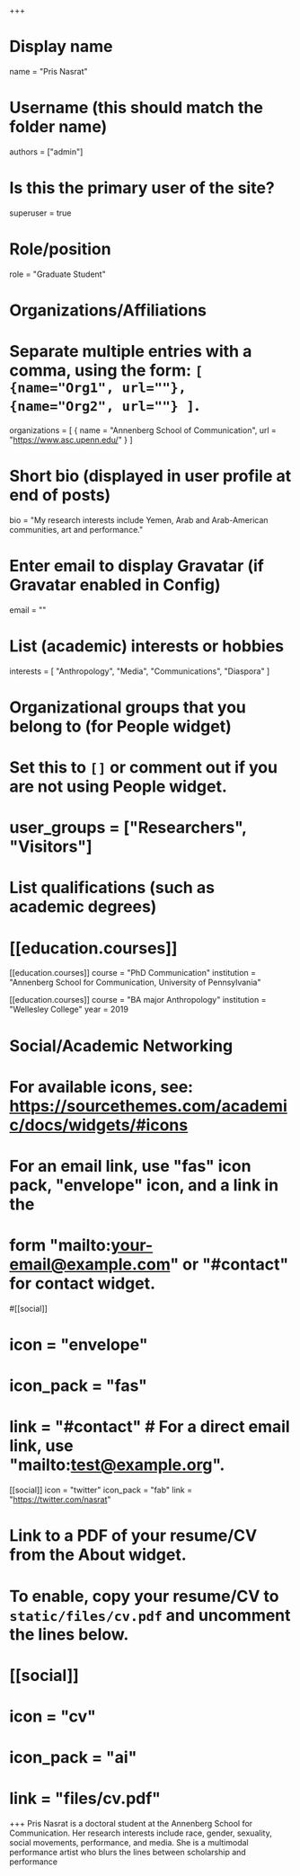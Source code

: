 +++
# Display name
name = "Pris Nasrat"

# Username (this should match the folder name)
authors = ["admin"]

# Is this the primary user of the site?
superuser = true

# Role/position
role = "Graduate Student"

# Organizations/Affiliations
#   Separate multiple entries with a comma, using the form: `[ {name="Org1", url=""}, {name="Org2", url=""} ]`.
organizations = [ { name = "Annenberg School of Communication", url = "https://www.asc.upenn.edu/" } ]

# Short bio (displayed in user profile at end of posts)
bio = "My research interests include Yemen, Arab and Arab-American communities, art and performance."

# Enter email to display Gravatar (if Gravatar enabled in Config)
email = ""

# List (academic) interests or hobbies
interests = [
  "Anthropology",
  "Media",
  "Communications",
  "Diaspora"
]

# Organizational groups that you belong to (for People widget)
#   Set this to `[]` or comment out if you are not using People widget.
# user_groups = ["Researchers", "Visitors"]

# List qualifications (such as academic degrees)
# [[education.courses]]

[[education.courses]]
  course = "PhD Communication"
  institution = "Annenberg School for Communication, University of Pennsylvania"

[[education.courses]]
  course = "BA major Anthropology"
  institution = "Wellesley College"
  year = 2019

# Social/Academic Networking
# For available icons, see: https://sourcethemes.com/academic/docs/widgets/#icons
#   For an email link, use "fas" icon pack, "envelope" icon, and a link in the
#   form "mailto:your-email@example.com" or "#contact" for contact widget.

#[[social]]
#  icon = "envelope"
#  icon_pack = "fas"
#  link = "#contact"  # For a direct email link, use "mailto:test@example.org".

[[social]]
  icon = "twitter"
  icon_pack = "fab"
  link = "https://twitter.com/nasrat"

# Link to a PDF of your resume/CV from the About widget.
# To enable, copy your resume/CV to `static/files/cv.pdf` and uncomment the lines below.
# [[social]]
#   icon = "cv"
#   icon_pack = "ai"
#   link = "files/cv.pdf"

+++
Pris Nasrat is a doctoral student at the Annenberg School for Communication.
Her research interests include race, gender, sexuality, social movements,
performance, and media. She is a multimodal performance artist who blurs the
lines between scholarship and performance 
